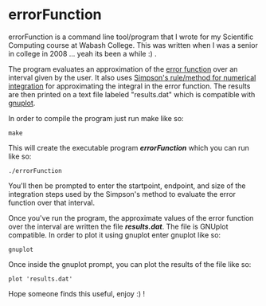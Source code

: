 # errorFunction

errorFunction is a command line tool/program that I wrote for my Scientific Computing course at Wabash College. This was written when I was a senior in college in 2008 ... yeah its been a while :) .

The program evaluates an approximation of the [error function][errorFunction] over an interval given by the user. It also uses [Simpson's rule/method for numerical integration][simpson] for approximating the integral in the error function. The results are then printed on a text file labeled "results.dat" which is compatible with [gnuplot][gnuplot].

In order to compile the program just run make like so:

	make
	
This will create the executable program **_errorFunction_** which you can run like so:

	./errorFunction

You'll then be prompted to enter the startpoint, endpoint, and size of the integration steps used by the Simpson's method to evaluate the error function over that interval.

Once you've run the program, the approximate values of the error function over the interval are written the file **_results.dat_**. The file is GNUplot compatible. In order to plot it using gnuplot enter gnuplot like so:

	gnuplot

Once inside the gnuplot prompt, you can plot the results of the file like so:

	plot 'results.dat'

Hope someone finds this useful, enjoy :) !

  [errorFunction]: http://en.wikipedia.org/wiki/Error_function
  [simpson]: http://en.wikipedia.org/wiki/Simpson's_rule
  [gnuplot]: http://www.gnuplot.info/